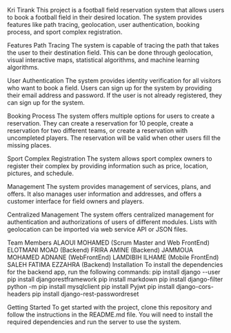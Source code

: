 Kri Tirank
This project is a football field reservation system that allows users to book a football field in their desired location. The system provides features like path tracing, geolocation, user authentication, booking process, and sport complex registration.

Features
Path Tracing
The system is capable of tracing the path that takes the user to their destination field. This can be done through geolocation, visual interactive maps, statistical algorithms, and machine learning algorithms.

User Authentication
The system provides identity verification for all visitors who want to book a field. Users can sign up for the system by providing their email address and password. If the user is not already registered, they can sign up for the system.

Booking Process
The system offers multiple options for users to create a reservation. They can create a reservation for 10 people, create a reservation for two different teams, or create a reservation with uncompleted players. The reservation will be valid when other users fill the missing places.

Sport Complex Registration
The system allows sport complex owners to register their complex by providing information such as price, location, pictures, and schedule.

Management
The system provides management of services, plans, and offers. It also manages user information and addresses, and offers a customer interface for field owners and players.

Centralized Management
The system offers centralized management for authentication and authorizations of users of different modules. Lists with geolocation can be imported via web service API or JSON files.

Team Members
ALAOUI MOHAMED (Scrum Master and Web FrontEnd)
ELOTMANI MOAD (Backend)
FRIRA AMINE (Backend)
JAMMOUA MOHAMED ADNANE (WebFrontEnd)
LAMDIBIH ILHAME (Mobile FrontEnd)
SALEH FATIMA EZZAHRA (Backend)
Installation
To install the dependencies for the backend app, run the following commands:
pip install django --user
pip install djangorestframework
pip install markdown
pip install django-filter
python -m pip install mysqlclient
pip install Pyjwt
pip install django-cors-headers
pip install django-rest-passwordreset

Getting Started
To get started with the project, clone this repository and follow the instructions in the README.md file. You will need to install the required dependencies and run the server to use the system.